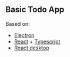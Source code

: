 ## Basic Todo App

Based on:

 - [Electron](https://electronjs.org/)
 - [React](https://reactjs.org/) + [Typescript](https://www.typescriptlang.org/)
 - [React desktop](https://reactdesktop.js.org/docs/mac-os)
